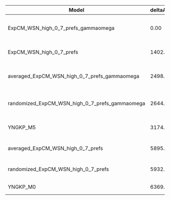 | Model                                          | deltaAIC | LogLikelihood | nParams | ParamValues                                              |
|------------------------------------------------|----------|---------------|---------|----------------------------------------------------------|
| ExpCM_WSN_high_0_7_prefs_gammaomega            | 0.00     | -52052.15     | 7       | alpha_omega=0.90, beta=1.11, beta_omega=7.30, kappa=3.76 |
| ExpCM_WSN_high_0_7_prefs                       | 1402.88  | -52754.59     | 6       | beta=1.20, kappa=3.41, omega=0.12                        |
| averaged_ExpCM_WSN_high_0_7_prefs_gammaomega   | 2498.58  | -53301.44     | 7       | alpha_omega=0.59, beta=1.24, beta_omega=6.52, kappa=3.76 |
| randomized_ExpCM_WSN_high_0_7_prefs_gammaomega | 2644.24  | -53374.27     | 7       | alpha_omega=0.60, beta=0.00, beta_omega=6.78, kappa=3.77 |
| YNGKP_M5                                       | 3174.44  | -53634.37     | 12      | alpha_omega=0.61, beta_omega=7.34, kappa=3.46            |
| averaged_ExpCM_WSN_high_0_7_prefs              | 5895.44  | -55000.87     | 6       | beta=0.61, kappa=3.38, omega=0.07                        |
| randomized_ExpCM_WSN_high_0_7_prefs            | 5932.70  | -55019.50     | 6       | beta=0.00, kappa=3.38, omega=0.07                        |
| YNGKP_M0                                       | 6369.62  | -55232.96     | 11      | kappa=3.07, omega=0.06                                   |